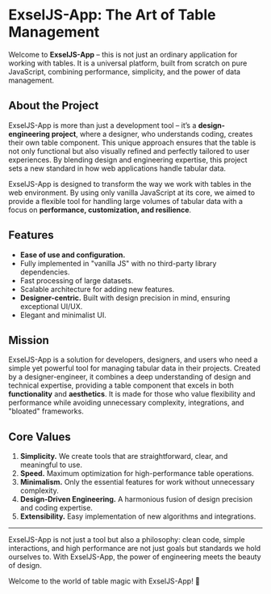 # ExselJS-App: The Art of Table Management

Welcome to **ExselJS-App** – this is not just an ordinary application for working with tables. It is a universal platform, built from scratch on pure JavaScript, combining performance, simplicity, and the power of data management.

## About the Project

ExselJS-App is more than just a development tool – it’s a **design-engineering project**, where a designer, who understands coding, creates their own table component. This unique approach ensures that the table is not only functional but also visually refined and perfectly tailored to user experiences. By blending design and engineering expertise, this project sets a new standard in how web applications handle tabular data.

ExselJS-App is designed to transform the way we work with tables in the web environment. By using only vanilla JavaScript at its core, we aimed to provide a flexible tool for handling large volumes of tabular data with a focus on **performance, customization, and resilience**.

## Features

- **Ease of use and configuration.**
- Fully implemented in "vanilla JS" with no third-party library dependencies.
- Fast processing of large datasets.
- Scalable architecture for adding new features.
- **Designer-centric.** Built with design precision in mind, ensuring exceptional UI/UX.
- Elegant and minimalist UI.

## Mission

ExselJS-App is a solution for developers, designers, and users who need a simple yet powerful tool for managing tabular data in their projects. Created by a designer-engineer, it combines a deep understanding of design and technical expertise, providing a table component that excels in both **functionality** and **aesthetics**. It is made for those who value flexibility and performance while avoiding unnecessary complexity, integrations, and "bloated" frameworks.

## Core Values

1. **Simplicity.** We create tools that are straightforward, clear, and meaningful to use.
2. **Speed.** Maximum optimization for high-performance table operations.
3. **Minimalism.** Only the essential features for work without unnecessary complexity.
4. **Design-Driven Engineering.** A harmonious fusion of design precision and coding expertise.
5. **Extensibility.** Easy implementation of new algorithms and integrations.

---

ExselJS-App is not just a tool but also a philosophy: clean code, simple interactions, and high performance are not just goals but standards we hold ourselves to. With ExselJS-App, the power of engineering meets the beauty of design.

Welcome to the world of table magic with ExselJS-App! 🚀
